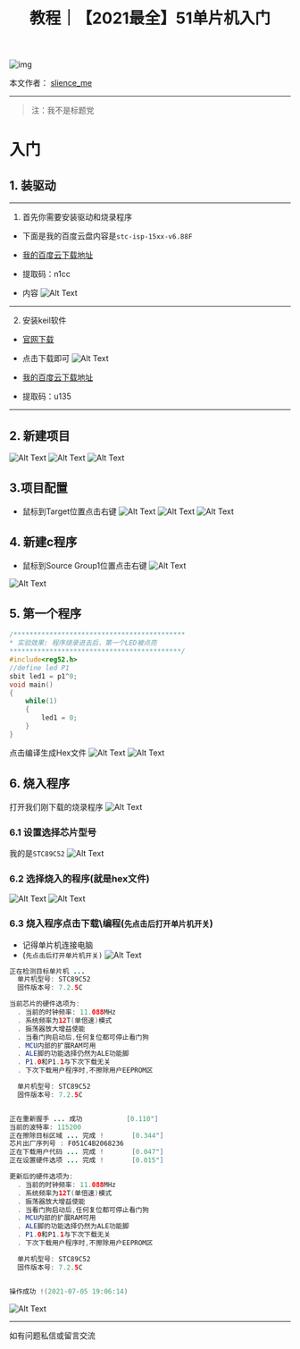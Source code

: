 ﻿---
layout: post
title: 教程｜【2021最全】51单片机入门
categories: [教程]
description: 【2021最全】51单片机入门+驱动下载安装+keil下载配置+烧入程序教程
keywords: 教程, 服务器
mermaid: false
sequence: false
flow: false
mathjax: false
mindmap: false
mindmap2: false
---

![img](/images/posts/logo_slienceme3.png)

本文作者： [slience_me](https://slienceme.cn/)

---

> 注：我不是标题党


# 入门
## 1. 装驱动
---
1. 首先你需要安装驱动和烧录程序

- 下面是我的百度云盘内容是`stc-isp-15xx-v6.88F` 

- [我的百度云下载地址](https://pan.baidu.com/s/1RtE23V24QsTMrl3tuZvKKg)
- 提取码：n1cc

- 内容
![Alt Text](/images/posts/202107051816254.png)
---
2. 安装keil软件

- [官网下载](https://www.keil.com/download/product/)

- 点击下载即可
![Alt Text](/images/posts/20210705182347149.png)

- [我的百度云下载地址](https://pan.baidu.com/s/1OaCHINkRdhl037po7uEiPQ)
- 提取码：u135
---
## 2. 新建项目
![Alt Text](/images/posts/20210705183207250.png)
![Alt Text](/images/posts/20210705183715853.png)
![Alt Text](/images/posts/20210705185159710.png)
## 3.项目配置
- 鼠标到Target位置点击右键
![Alt Text](/images/posts/20210705185311302.png)
![Alt Text](/images/posts/20210705185344530.png)
![Alt Text](/images/posts/20210705185402224.png)
## 4. 新建c程序
- 鼠标到Source Group1位置点击右键
![Alt Text](/images/posts/20210705185523326.png)

![Alt Text](/images/posts/20210705185759101.png)
## 5. 第一个程序
```c
/*******************************************
* 实验效果: 程序烧录进去后，第一个LED被点亮
*******************************************/
#include<reg52.h>
//define led P1
sbit led1 = p1^0;
void main()
{
	while(1)
	{
		led1 = 0;
	}
}
```
点击编译生成Hex文件
![Alt Text](/images/posts/20210705185904892.png)
![Alt Text](/images/posts/20210705185952664.png)
## 6. 烧入程序
打开我们刚下载的烧录程序
![Alt Text](/images/posts/20210705190113523.png)
### 6.1 设置选择芯片型号
我的是`STC89C52`
![Alt Text](/images/posts/20210705190203818.png)
### 6.2  选择烧入的程序(就是hex文件)
![Alt Text](/images/posts/20210705190317617.png)
![Alt Text](/images/posts/20210705190355201.png)
### 6.3 烧入程序点击下载\编程(`先点击后打开单片机开关`)
- 记得单片机连接电脑
- (`先点击后打开单片机开关)`
![Alt Text](/images/posts/20210705190518241.png)

```java
正在检测目标单片机 ... 
  单片机型号: STC89C52
  固件版本号: 7.2.5C

当前芯片的硬件选项为:
  . 当前的时钟频率: 11.088MHz
  . 系统频率为12T(单倍速)模式
  . 振荡器放大增益使能
  . 当看门狗启动后,任何复位都可停止看门狗
  . MCU内部的扩展RAM可用
  . ALE脚的功能选择仍然为ALE功能脚
  . P1.0和P1.1与下次下载无关
  . 下次下载用户程序时,不擦除用户EEPROM区

  单片机型号: STC89C52
  固件版本号: 7.2.5C


正在重新握手 ... 成功			[0.110"]
当前的波特率: 115200
正在擦除目标区域 ... 完成 !		[0.344"]
芯片出厂序列号 : F051C4B2068236
正在下载用户代码 ... 完成 !		[0.047"]
正在设置硬件选项 ... 完成 !		[0.015"]

更新后的硬件选项为:
  . 当前的时钟频率: 11.088MHz
  . 系统频率为12T(单倍速)模式
  . 振荡器放大增益使能
  . 当看门狗启动后,任何复位都可停止看门狗
  . MCU内部的扩展RAM可用
  . ALE脚的功能选择仍然为ALE功能脚
  . P1.0和P1.1与下次下载无关
  . 下次下载用户程序时,不擦除用户EEPROM区

  单片机型号: STC89C52
  固件版本号: 7.2.5C


操作成功 !(2021-07-05 19:06:14)

```

![Alt Text](/images/posts/20210705190814391.png)

-----
如有问题私信或留言交流
